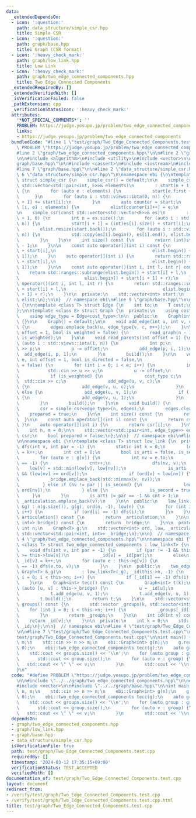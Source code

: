 ```yaml
---
data:
  _extendedDependsOn:
  - icon: ':question:'
    path: data_structure/simple_csr.hpp
    title: Simple CSR
  - icon: ':question:'
    path: graph/base.hpp
    title: Graph (CSR format)
  - icon: ':heavy_check_mark:'
    path: graph/low_link.hpp
    title: Low Link
  - icon: ':heavy_check_mark:'
    path: graph/two_edge_connected_components.hpp
    title: Two Edge Connected Components
  _extendedRequiredBy: []
  _extendedVerifiedWith: []
  _isVerificationFailed: false
  _pathExtension: cpp
  _verificationStatusIcon: ':heavy_check_mark:'
  attributes:
    '*NOT_SPECIAL_COMMENTS*': ''
    PROBLEM: https://judge.yosupo.jp/problem/two_edge_connected_components
    links:
    - https://judge.yosupo.jp/problem/two_edge_connected_components
  bundledCode: "#line 1 \"test/graph/Two_Edge_Connected_Components.test.cpp\"\n#define\
    \ PROBLEM \"https://judge.yosupo.jp/problem/two_edge_connected_components\"\n\n\
    #line 2 \"graph/two_edge_connected_components.hpp\"\n\n#line 2 \"graph/low_link.hpp\"\
    \n\n#include <algorithm>\n#include <utility>\n#include <vector>\n\n#line 2 \"\
    graph/base.hpp\"\n\n#include <cassert>\n#include <iostream>\n#include <ranges>\n\
    #line 7 \"graph/base.hpp\"\n\n#line 2 \"data_structure/simple_csr.hpp\"\n\n#line\
    \ 6 \"data_structure/simple_csr.hpp\"\n\nnamespace ebi {\n\ntemplate <class E>\
    \ struct simple_csr {\n    simple_csr() = default;\n\n    simple_csr(int n, const\
    \ std::vector<std::pair<int, E>>& elements)\n        : start(n + 1, 0), elist(elements.size())\
    \ {\n        for (auto e : elements) {\n            start[e.first + 1]++;\n  \
    \      }\n        for (auto i : std::views::iota(0, n)) {\n            start[i\
    \ + 1] += start[i];\n        }\n        auto counter = start;\n        for (auto\
    \ [i, e] : elements) {\n            elist[counter[i]++] = e;\n        }\n    }\n\
    \n    simple_csr(const std::vector<std::vector<E>>& es)\n        : start(es.size()\
    \ + 1, 0) {\n        int n = es.size();\n        for (auto i : std::views::iota(0,\
    \ n)) {\n            start[i + 1] = (int)es[i].size() + start[i];\n        }\n\
    \        elist.resize(start.back());\n        for (auto i : std::views::iota(0,\
    \ n)) {\n            std::copy(es[i].begin(), es[i].end(), elist.begin() + start[i]);\n\
    \        }\n    }\n\n    int size() const {\n        return (int)start.size()\
    \ - 1;\n    }\n\n    const auto operator[](int i) const {\n        return std::ranges::subrange(elist.begin()\
    \ + start[i],\n                                     elist.begin() + start[i +\
    \ 1]);\n    }\n    auto operator[](int i) {\n        return std::ranges::subrange(elist.begin()\
    \ + start[i],\n                                     elist.begin() + start[i +\
    \ 1]);\n    }\n\n    const auto operator()(int i, int l, int r) const {\n    \
    \    return std::ranges::subrange(elist.begin() + start[i] + l,\n            \
    \                         elist.begin() + start[i + 1] + r);\n    }\n    auto\
    \ operator()(int i, int l, int r) {\n        return std::ranges::subrange(elist.begin()\
    \ + start[i] + l,\n                                     elist.begin() + start[i\
    \ + 1] + r);\n    }\n\n  private:\n    std::vector<int> start;\n    std::vector<E>\
    \ elist;\n};\n\n}  // namespace ebi\n#line 9 \"graph/base.hpp\"\n\nnamespace ebi\
    \ {\n\ntemplate <class T> struct Edge {\n    int to;\n    T cost;\n    int id;\n\
    };\n\ntemplate <class E> struct Graph {\n  private:\n    using cost_type = E;\n\
    \    using edge_type = Edge<cost_type>;\n\n  public:\n    Graph(int n_) : n(n_)\
    \ {}\n\n    Graph() = default;\n\n    void add_edge(int u, int v, cost_type c)\
    \ {\n        edges.emplace_back(u, edge_type{v, c, m++});\n    }\n\n    void read_tree(int\
    \ offset = 1, bool is_weighted = false) {\n        read_graph(n - 1, offset, false,\
    \ is_weighted);\n    }\n\n    void read_parents(int offset = 1) {\n        for\
    \ (auto i : std::views::iota(1, n)) {\n            int p;\n            std::cin\
    \ >> p;\n            p -= offset;\n            add_edge(p, i, 1);\n          \
    \  add_edge(i, p, 1);\n        }\n        build();\n    }\n\n    void read_graph(int\
    \ e, int offset = 1, bool is_directed = false,\n                    bool is_weighted\
    \ = false) {\n        for (int i = 0; i < e; i++) {\n            int u, v;\n \
    \           std::cin >> u >> v;\n            u -= offset;\n            v -= offset;\n\
    \            if (is_weighted) {\n                cost_type c;\n              \
    \  std::cin >> c;\n                add_edge(u, v, c);\n                if (!is_directed)\
    \ {\n                    add_edge(v, u, c);\n                }\n            }\
    \ else {\n                add_edge(u, v, 1);\n                if (!is_directed)\
    \ {\n                    add_edge(v, u, 1);\n                }\n            }\n\
    \        }\n        build();\n    }\n\n    void build() {\n        assert(!prepared);\n\
    \        csr = simple_csr<edge_type>(n, edges);\n        edges.clear();\n    \
    \    prepared = true;\n    }\n\n    int size() const {\n        return n;\n  \
    \  }\n\n    const auto operator[](int i) const {\n        return csr[i];\n   \
    \ }\n    auto operator[](int i) {\n        return csr[i];\n    }\n\n  private:\n\
    \    int n, m = 0;\n\n    std::vector<std::pair<int, edge_type>> edges;\n    simple_csr<edge_type>\
    \ csr;\n    bool prepared = false;\n};\n\n}  // namespace ebi\n#line 8 \"graph/low_link.hpp\"\
    \n\nnamespace ebi {\n\ntemplate <class T> struct low_link {\n  private:\n    void\
    \ dfs(int v, int par = -1) {\n        static int k = 0;\n        low[v] = ord[v]\
    \ = k++;\n        int cnt = 0;\n        bool is_arti = false, is_second = false;\n\
    \        for (auto e : g[v]) {\n            int nv = e.to;\n            if (ord[nv]\
    \ == -1) {\n                cnt++;\n                dfs(nv, v);\n            \
    \    low[v] = std::min(low[v], low[nv]);\n                is_arti |= (par != -1)\
    \ && (low[nv] >= ord[v]);\n                if (ord[v] < low[nv]) {\n         \
    \           _bridge.emplace_back(std::minmax(v, nv));\n                }\n   \
    \         } else if (nv != par || is_second) {\n                low[v] = std::min(low[v],\
    \ ord[nv]);\n            } else {\n                is_second = true;\n       \
    \     }\n        }\n        is_arti |= par == -1 && cnt > 1;\n        if (is_arti)\
    \ _articulation.emplace_back(v);\n    }\n\n  public:\n    low_link(const Graph<T>\
    \ &g) : n(g.size()), g(g), ord(n, -1), low(n) {\n        for (int i = 0; i < n;\
    \ i++) {\n            if (ord[i] == -1) dfs(i);\n        }\n    }\n\n    std::vector<int>\
    \ articulation() const {\n        return _articulation;\n    }\n\n    std::vector<std::pair<int,\
    \ int>> bridge() const {\n        return _bridge;\n    }\n\n  protected:\n   \
    \ int n;\n    Graph<T> g;\n    std::vector<int> ord, low, _articulation;\n   \
    \ std::vector<std::pair<int, int>> _bridge;\n};\n\n}  // namespace ebi\n#line\
    \ 4 \"graph/two_edge_connected_components.hpp\"\n\nnamespace ebi {\n\ntemplate\
    \ <class T> struct two_edge_connected_components : low_link<T> {\n  private:\n\
    \    void dfs(int v, int par = -1) {\n        if (par != -1 && this->ord[par]\
    \ >= this->low[v])\n            _id[v] = _id[par];\n        else\n           \
    \ _id[v] = k++;\n        for (auto e : this->g[v]) {\n            if (_id[e.to]\
    \ == -1) dfs(e.to, v);\n        }\n    }\n\n  public:\n    two_edge_connected_components(const\
    \ Graph<T> &_g)\n        : low_link<T>(_g), _id(this->n, -1) {\n        for (int\
    \ i = 0; i < this->n; i++) {\n            if (_id[i] == -1) dfs(i);\n        }\n\
    \    }\n\n    Graph<int> tecc() const {\n        Graph<int> t(k);\n        for\
    \ (auto [u, v] : this->_bridge) {\n            u = _id[u];\n            v = _id[v];\n\
    \            t.add_edge(u, v, 1);\n            t.add_edge(v, u, 1);\n        }\n\
    \        t.build();\n        return t;\n    }\n\n    std::vector<std::vector<int>>\
    \ groups() const {\n        std::vector _groups(k, std::vector<int>());\n    \
    \    for (int i = 0; i < this->n; i++) {\n            _groups[_id[i]].emplace_back(i);\n\
    \        }\n        return _groups;\n    }\n\n    int id(int v) const {\n    \
    \    return _id[v];\n    }\n\n  private:\n    int k = 0;\n    std::vector<int>\
    \ _id;\n};\n\n}  // namespace ebi\n#line 4 \"test/graph/Two_Edge_Connected_Components.test.cpp\"\
    \n\n#line 7 \"test/graph/Two_Edge_Connected_Components.test.cpp\"\n\n#line 9 \"\
    test/graph/Two_Edge_Connected_Components.test.cpp\"\n\nint main() {\n    int n,\
    \ m;\n    std::cin >> n >> m;\n    ebi::Graph<int> g(n);\n    g.read_graph(m,\
    \ 0);\n    ebi::two_edge_connected_components tecc(g);\n    auto groups = tecc.groups();\n\
    \    std::cout << groups.size() << '\\n';\n    for (auto group : groups) {\n \
    \       std::cout << group.size();\n        for (auto v : group) {\n         \
    \   std::cout << \" \" << v;\n        }\n        std::cout << '\\n';\n    }\n\
    }\n"
  code: "#define PROBLEM \"https://judge.yosupo.jp/problem/two_edge_connected_components\"\
    \n\n#include \"../../graph/two_edge_connected_components.hpp\"\n\n#include <iostream>\n\
    #include <vector>\n\n#include \"../../graph/base.hpp\"\n\nint main() {\n    int\
    \ n, m;\n    std::cin >> n >> m;\n    ebi::Graph<int> g(n);\n    g.read_graph(m,\
    \ 0);\n    ebi::two_edge_connected_components tecc(g);\n    auto groups = tecc.groups();\n\
    \    std::cout << groups.size() << '\\n';\n    for (auto group : groups) {\n \
    \       std::cout << group.size();\n        for (auto v : group) {\n         \
    \   std::cout << \" \" << v;\n        }\n        std::cout << '\\n';\n    }\n}"
  dependsOn:
  - graph/two_edge_connected_components.hpp
  - graph/low_link.hpp
  - graph/base.hpp
  - data_structure/simple_csr.hpp
  isVerificationFile: true
  path: test/graph/Two_Edge_Connected_Components.test.cpp
  requiredBy: []
  timestamp: '2024-03-12 17:35:15+09:00'
  verificationStatus: TEST_ACCEPTED
  verifiedWith: []
documentation_of: test/graph/Two_Edge_Connected_Components.test.cpp
layout: document
redirect_from:
- /verify/test/graph/Two_Edge_Connected_Components.test.cpp
- /verify/test/graph/Two_Edge_Connected_Components.test.cpp.html
title: test/graph/Two_Edge_Connected_Components.test.cpp
---
```

